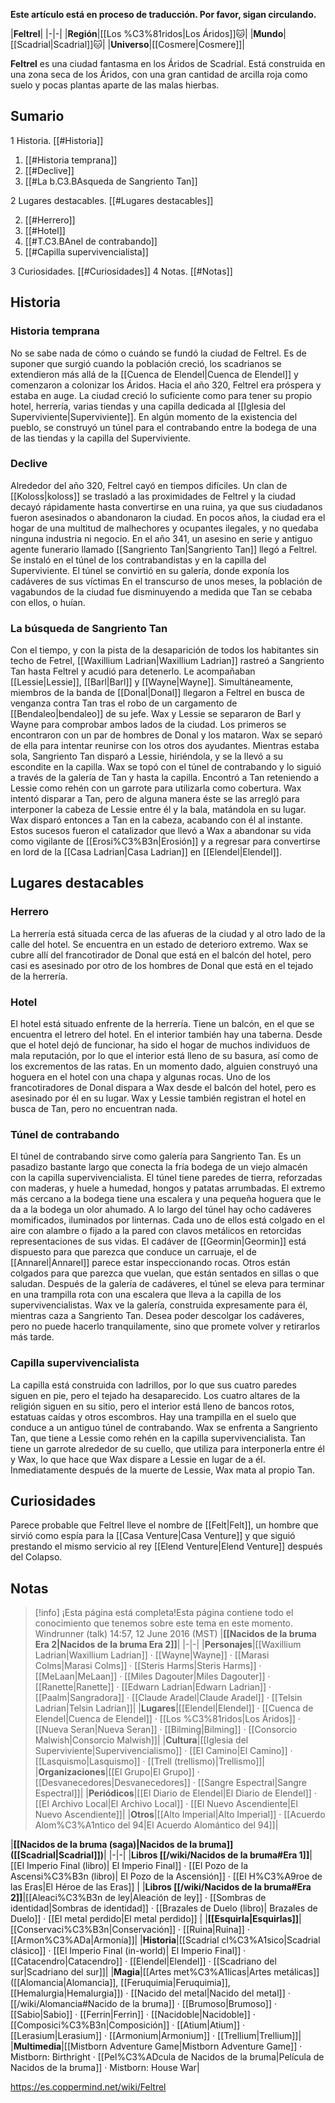 **Este artículo está en proceso de traducción. Por favor, sigan circulando.**


|**Feltrel**|
|-|-|
|**Región**|[[Los %C3%81ridos\|Los Áridos]]🐱︎|
|**Mundo**|[[Scadrial\|Scadrial]]🐱︎|
|**Universo**|[[Cosmere\|Cosmere]]|

**Feltrel** es una ciudad fantasma en los Áridos de Scadrial.  Está construida en una zona seca de los Áridos, con una gran cantidad de arcilla roja como suelo y pocas plantas aparte de las malas hierbas.

## Sumario

1 Historia. [[#Historia]] 

1. [[#Historia temprana]] 
1. [[#Declive]] 
1. [[#La b.C3.BAsqueda de Sangriento Tan]] 


2 Lugares destacables. [[#Lugares destacables]] 

2. [[#Herrero]] 
2. [[#Hotel]] 
2. [[#T.C3.BAnel de contrabando]] 
2. [[#Capilla supervivencialista]] 


3 Curiosidades. [[#Curiosidades]] 
4 Notas. [[#Notas]] 


## Historia
### Historia temprana
No se sabe nada de cómo o cuándo se fundó la ciudad de Feltrel. Es de suponer que surgió cuando la población creció, los scadrianos se extendieron más allá de la [[Cuenca de Elendel\|Cuenca de Elendel]] y comenzaron a colonizar los Áridos. Hacia el año 320, Feltrel era próspera y estaba en auge. La ciudad creció lo suficiente como para tener su propio hotel, herrería, varias tiendas y una capilla dedicada al [[Iglesia del Superviviente\|Superviviente]]. En algún momento de la existencia del pueblo, se construyó un túnel para el contrabando entre la bodega de una de las tiendas y la capilla del Superviviente.

### Declive
Alrededor del año 320, Feltrel cayó en tiempos difíciles. Un clan de [[Koloss\|koloss]] se trasladó a las proximidades de Feltrel y la ciudad decayó rápidamente hasta convertirse en una ruina, ya que sus ciudadanos fueron asesinados o abandonaron la ciudad. En pocos años, la ciudad era el hogar de una multitud de malhechores y ocupantes ilegales, y no quedaba ninguna industria ni negocio. En el año 341, un asesino en serie y antiguo agente funerario llamado [[Sangriento Tan\|Sangriento Tan]] llegó a Feltrel. Se instaló en el túnel de los contrabandistas y en la capilla del Superviviente. El túnel se convirtió en su galería, donde exponía los cadáveres de sus víctimas En el transcurso de unos meses, la población de vagabundos de la ciudad fue disminuyendo a medida que Tan se cebaba con ellos, o huían.

### La búsqueda de Sangriento Tan
Con el tiempo, y con la pista de la desaparición de todos los habitantes sin techo de Fetrel, [[Waxillium Ladrian\|Waxillium Ladrian]] rastreó a Sangriento Tan hasta Feltrel y acudió para detenerlo. Le acompañaban [[Lessie\|Lessie]], [[Barl\|Barl]] y [[Wayne\|Wayne]]. Simultáneamente, miembros de la banda de [[Donal\|Donal]] llegaron a Feltrel en busca de venganza contra Tan tras el robo de un cargamento de [[Bendaleo\|bendaleo]] de su jefe. Wax y Lessie se separaron de Barl y Wayne para comprobar ambos lados de la ciudad. Los primeros se encontraron con un par de hombres de Donal y los mataron. Wax se separó de ella para intentar reunirse con los otros dos ayudantes. Mientras estaba sola, Sangriento Tan disparó a Lessie, hiriéndola, y se la llevó a su escondite en la capilla.
Wax se topó con el túnel de contrabando y lo siguió a través de la galería de Tan y hasta la capilla. Encontró a Tan reteniendo a Lessie como rehén con un garrote para utilizarla como cobertura. Wax intentó disparar a Tan, pero de alguna manera éste se las arregló para interponer la cabeza de Lessie entre él y la bala, matándola en su lugar. Wax disparó entonces a Tan en la cabeza, acabando con él al instante. Estos sucesos fueron el catalizador que llevó a Wax a abandonar su vida como vigilante de [[Erosi%C3%B3n\|Erosión]] y a regresar para convertirse en lord de la [[Casa Ladrian\|Casa Ladrian]] en [[Elendel\|Elendel]].

## Lugares destacables
### Herrero
La herrería está situada cerca de las afueras de la ciudad y al otro lado de la calle del hotel. Se encuentra en un estado de deterioro extremo.
Wax se cubre allí del francotirador de Donal que está en el balcón del hotel, pero casi es asesinado por otro de los hombres de Donal que está en el tejado de la herrería.

### Hotel
El hotel está situado enfrente de la herrería. Tiene un balcón, en el que se encuentra el letrero del hotel. En el interior también hay una taberna. Desde que el hotel dejó de funcionar, ha sido el hogar de muchos individuos de mala reputación, por lo que el interior está lleno de su basura, así como de los excrementos de las ratas. En un momento dado, alguien construyó una hoguera en el hotel con una chapa y algunas rocas.
Uno de los francotiradores de Donal dispara a Wax desde el balcón del hotel, pero es asesinado por él en su lugar. Wax y Lessie también registran el hotel en busca de Tan, pero no encuentran nada.

### Túnel de contrabando
El túnel de contrabando sirve como galería para Sangriento Tan. Es un pasadizo bastante largo que conecta la fría bodega de un viejo almacén con la capilla supervivencialista. El túnel tiene paredes de tierra, reforzadas con maderas, y huele a humedad, hongos y patatas arrumbadas. El extremo más cercano a la bodega tiene una escalera y una pequeña hoguera que le da a la bodega un olor ahumado. A lo largo del túnel hay ocho cadáveres momificados, iluminados por linternas. Cada uno de ellos está colgado en el aire con alambre o fijado a la pared con clavos metálicos en retorcidas representaciones de sus vidas. El cadáver de [[Geormin\|Geormin]] está dispuesto para que parezca que conduce un carruaje, el de [[Annarel\|Annarel]] parece estar inspeccionando rocas. Otros están colgados para que parezca que vuelan, que están sentados en sillas o que saludan. Después de la galería de cadáveres, el túnel se eleva para terminar en una trampilla rota con una escalera que lleva a la capilla de los supervivencialistas.
Wax ve la galería, construida expresamente para él, mientras caza a Sangriento Tan. Desea poder descolgar los cadáveres, pero no puede hacerlo tranquilamente, sino que promete volver y retirarlos más tarde.

### Capilla supervivencialista
La capilla está construida con ladrillos, por lo que sus cuatro paredes siguen en pie, pero el tejado ha desaparecido. Los cuatro altares de la religión siguen en su sitio, pero el interior está lleno de bancos rotos, estatuas caídas y otros escombros. Hay una trampilla en el suelo que conduce a un antiguo túnel de contrabando.
Wax se enfrenta a Sangriento Tan, que tiene a Lessie como rehén en la capilla supervivencialista. Tan tiene un garrote alrededor de su cuello, que utiliza para interponerla entre él y Wax, lo que hace que Wax dispare a Lessie en lugar de a él. Inmediatamente después de la muerte de Lessie, Wax mata al propio Tan.

## Curiosidades
Parece probable que Feltrel lleve el nombre de [[Felt\|Felt]], un hombre que sirvió como espía para la [[Casa Venture\|Casa Venture]] y que siguió prestando el mismo servicio al rey [[Elend Venture\|Elend Venture]] después del Colapso.
## Notas

> [!info] ¡Esta página está completa!Esta página contiene todo el conocimiento que tenemos sobre este tema en este momento.
Windrunner (talk) 14:57, 12 June 2016 (MST)
|**[[Nacidos de la bruma Era 2\|Nacidos de la bruma Era 2]]**|
|-|-|
|**Personajes**|[[Waxillium Ladrian\|Waxillium Ladrian]] · [[Wayne\|Wayne]] · [[Marasi Colms\|Marasi Colms]] · [[Steris Harms\|Steris Harms]] · [[MeLaan\|MeLaan]] · [[Miles Dagouter\|Miles Dagouter]] · [[Ranette\|Ranette]] · [[Edwarn Ladrian\|Edwarn Ladrian]] · [[Paalm\|Sangradora]] · [[Claude Aradel\|Claude Aradel]] · [[Telsin Ladrian\|Telsin Ladrian]]|
|**Lugares**|[[Elendel\|Elendel]] · [[Cuenca de Elendel\|Cuenca de Elendel]] · [[Los %C3%81ridos\|Los Áridos]] · [[Nueva Seran\|Nueva Seran]] · [[Bilming\|Bilming]] · [[Consorcio Malwish\|Consorcio Malwish]]|
|**Cultura**|[[Iglesia del Superviviente\|Supervivencialismo]] · [[El Camino\|El Camino]] · [[Lasquismo\|Lasquismo]] · [[Trell (trellismo)\|Trellismo]]|
|**Organizaciones**|[[El Grupo\|El Grupo]] · [[Desvanecedores\|Desvanecedores]] · [[Sangre Espectral\|Sangre Espectral]]|
|**Periódicos**|[[El Diario de Elendel\|El Diario de Elendel]] · [[El Archivo Local\|El Archivo Local]] · [[El Nuevo Ascendiente\|El Nuevo Ascendiente]]|
|**Otros**|[[Alto Imperial\|Alto Imperial]] · [[Acuerdo Alom%C3%A1ntico del 94\|El Acuerdo Alomántico del 94]]|

|**[[Nacidos de la bruma (saga)\|Nacidos de la bruma]] ([[Scadrial\|Scadrial]])**|
|-|-|
|**Libros [[/wiki/Nacidos de la bruma#Era 1]]**|[[El Imperio Final (libro)\| El Imperio Final]] · [[El Pozo de la Ascensi%C3%B3n (libro)\| El Pozo de la Ascensión]] · [[El H%C3%A9roe de las Eras\|El Héroe de las Eras]] |
|**Libros [[/wiki/Nacidos de la bruma#Era 2]]**|[[Aleaci%C3%B3n de ley\|Aleación de ley]] · [[Sombras de identidad\|Sombras de identidad]] · [[Brazales de Duelo (libro)\| Brazales de Duelo]] · [[El metal perdido\|El metal perdido]]  |
|**[[Esquirla\|Esquirlas]]**|[[Conservaci%C3%B3n\|Conservación]] · [[Ruina\|Ruina]] · [[Armon%C3%ADa\|Armonía]]|
|**Historia**|[[Scadrial cl%C3%A1sico\|Scadrial clásico]] · [[El Imperio Final (in-world)\| El Imperio Final]] · [[Catacendro\|Catacendro]] · [[Elendel\|Elendel]] · [[Scadriano del sur\|Scadriano del sur]]|
|**Magia**|[[Artes met%C3%A1licas\|Artes metálicas]] ([[Alomancia\|Alomancia]], [[Feruquimia\|Feruquimia]], [[Hemalurgia\|Hemalurgia]]) · [[Nacido del metal\|Nacido del metal]] · [[/wiki/Alomancia#Nacido de la bruma]] · [[Brumoso\|Brumoso]] · [[Sabio\|Sabio]] · [[Ferrin\|Ferrin]] · [[Nacidoble\|Nacidoble]] · [[Composici%C3%B3n\|Composición]] · [[Atium\|Atium]] · [[Lerasium\|Lerasium]] · [[Armonium\|Armonium]] · [[Trellium\|Trellium]]|
|**Multimedia**|[[Mistborn Adventure Game\|Mistborn Adventure Game‎‎]] · Mistborn: Birthright · [[Pel%C3%ADcula de Nacidos de la bruma\|Película de Nacidos de la bruma]] · Mistborn: House War|



https://es.coppermind.net/wiki/Feltrel